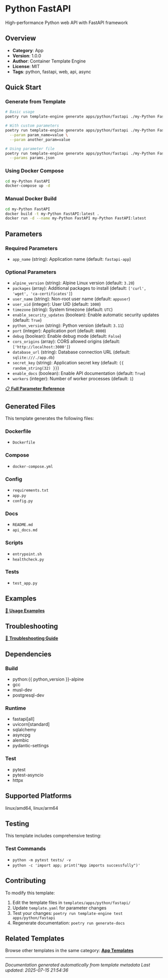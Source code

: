 # Python FastAPI

High-performance Python web API with FastAPI framework

## Overview

- **Category**: App
- **Version**: 1.0.0
- **Author**: Container Template Engine
- **License**: MIT
- **Tags**: python, fastapi, web, api, async

## Quick Start

### Generate from Template

```bash
# Basic usage
poetry run template-engine generate apps/python/fastapi ./my-Python FastAPI

# With custom parameters
poetry run template-engine generate apps/python/fastapi ./my-Python FastAPI \
  --param param_name=value \
  --param another_param=value

# Using parameter file
poetry run template-engine generate apps/python/fastapi ./my-Python FastAPI \
  --params params.json
```

### Using Docker Compose

```bash
cd my-Python FastAPI
docker-compose up -d
```

### Manual Docker Build

```bash
cd my-Python FastAPI
docker build -t my-Python FastAPI:latest .
docker run -d --name my-Python FastAPI my-Python FastAPI:latest
```

## Parameters

### Required Parameters
- `app_name` (string): Application name (default: `fastapi-app`)


### Optional Parameters
- `alpine_version` (string): Alpine Linux version (default: `3.20`)
- `packages` (array): Additional packages to install (default: `['curl', 'wget', 'ca-certificates']`)
- `user_name` (string): Non-root user name (default: `appuser`)
- `user_uid` (integer): User UID (default: `1000`)
- `timezone` (string): System timezone (default: `UTC`)
- `enable_security_updates` (boolean): Enable automatic security updates (default: `True`)
- `python_version` (string): Python version (default: `3.11`)
- `port` (integer): Application port (default: `8000`)
- `debug` (boolean): Enable debug mode (default: `False`)
- `cors_origins` (array): CORS allowed origins (default: `['http://localhost:3000']`)
- `database_url` (string): Database connection URL (default: `sqlite:///./app.db`)
- `secret_key` (string): Application secret key (default: `{{ random_string(32) }}`)
- `enable_docs` (boolean): Enable API documentation (default: `True`)
- `workers` (integer): Number of worker processes (default: `1`)


[📋 **Full Parameter Reference**](PARAMETERS.md)

## Generated Files

This template generates the following files:

### Dockerfile
- `Dockerfile`

### Compose
- `docker-compose.yml`

### Config
- `requirements.txt`
- `app.py`
- `config.py`

### Docs
- `README.md`
- `api_docs.md`

### Scripts
- `entrypoint.sh`
- `healthcheck.py`

### Tests
- `test_app.py`


## Examples

[📖 **Usage Examples**](EXAMPLES.md)

## Troubleshooting

[🔧 **Troubleshooting Guide**](TROUBLESHOOTING.md)

## Dependencies

### Build
- python:{{ python_version }}-alpine
- gcc
- musl-dev
- postgresql-dev

### Runtime
- fastapi[all]
- uvicorn[standard]
- sqlalchemy
- asyncpg
- alembic
- pydantic-settings

### Test
- pytest
- pytest-asyncio
- httpx

## Supported Platforms

linux/amd64, linux/arm64

## Testing

This template includes comprehensive testing:

### Test Commands
- `python -m pytest tests/ -v`
- `python -c 'import app; print("App imports successfully")'`


## Contributing

To modify this template:

1. Edit the template files in `templates/apps/python/fastapi/`
2. Update `template.yaml` for parameter changes
3. Test your changes: `poetry run template-engine test apps/python/fastapi`
4. Regenerate documentation: `poetry run generate-docs`

## Related Templates

Browse other templates in the same category: [**App Templates**](../app/README.md)

---

*Documentation generated automatically from template metadata*
*Last updated: 2025-07-15 21:54:36*
